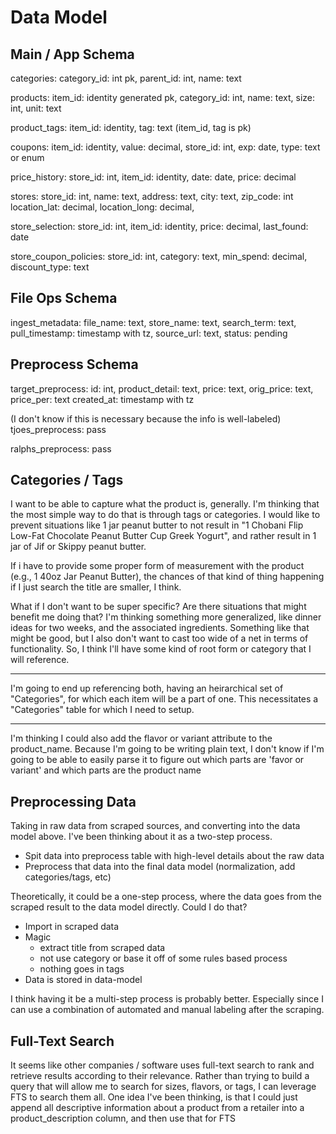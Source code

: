 # Data Model

## Main / App Schema

categories:
  category_id: int pk,
  parent_id: int,
  name: text

products:
  item_id: identity generated pk,
  category_id: int,
  name: text,
  size: int,
  unit: text

product_tags:
  item_id: identity,
  tag: text
  (item_id, tag is pk) 

coupons:
  item_id: identity,
  value: decimal,
  store_id: int,
  exp: date,
  type: text or enum

price_history:
  store_id: int,
  item_id: identity,
  date: date,
  price: decimal

stores:
  store_id: int,
  name: text,
  address: text,
  city: text,
  zip_code: int
  location_lat: decimal,
  location_long: decimal,

store_selection:
  store_id: int,
  item_id: identity, 
  price: decimal,
  last_found: date

store_coupon_policies:
  store_id: int,
  category: text,
  min_spend: decimal,
  discount_type: text 

## File Ops Schema

ingest_metadata:
  file_name: text,
  store_name: text,
  search_term: text,
  pull_timestamp: timestamp with tz,
  source_url: text,
  status: pending

## Preprocess Schema

target_preprocess:
  id: int,
  product_detail: text,
  price: text,
  orig_price: text,
  price_per: text
  created_at: timestamp with tz

(I don't know if this is necessary because the info is well-labeled)
tjoes_preprocess:
  pass

ralphs_preprocess:
  pass

## Categories / Tags

I want to be able to capture what the product is, generally. I'm thinking that the most simple way to do that is through tags or categories. I would like to prevent situations like 1 jar peanut butter to not result in "1 Chobani Flip Low-Fat Chocolate Peanut Butter Cup Greek Yogurt", and rather result in 1 jar of Jif or Skippy peanut butter.

If i have to provide some proper form of measurement with the product (e.g., 1 40oz Jar Peanut Butter), the chances of that kind of thing happening if I just search the title are smaller, I think. 

What if I don't want to be super specific? Are there situations that might benefit me doing that? I'm thinking something more generalized, like dinner ideas for two weeks, and the associated ingredients. Something like that might be good, but I also don't want to cast too wide of a net in terms of functionality. So, I think I'll have some kind of root form or category that I will reference.

---

I'm going to end up referencing both, having an heirarchical set of "Categories", for which each item will be a part of one. This necessitates a "Categories" table for which I need to setup.

--- 

I'm thinking I could also add the flavor or variant attribute to the product_name. Because I'm going to be writing plain text, I don't know if I'm going to be able to easily parse it to figure out which parts are 'favor or variant' and which parts are the product name

## Preprocessing Data

Taking in raw data from scraped sources, and converting into the data model above. I've been thinking about it as a two-step process. 

- Spit data into preprocess table with high-level details about the raw data
- Preprocess that data into the final data model (normalization, add categories/tags, etc)

Theoretically, it could be a one-step process, where the data goes from the scraped result to the data model directly. Could I do that?

- Import in scraped data
- Magic
  - extract title from scraped data
  - not use category or base it off of some rules based process
  - nothing goes in tags
- Data is stored in data-model

I think having it be a multi-step process is probably better. Especially since I can use a combination of automated and manual labeling after the scraping.

## Full-Text Search

It seems like other companies / software uses full-text search to rank and retrieve results according to their relevance. Rather than trying to build a query that will allow me to search for sizes, flavors, or tags, I can leverage FTS to search them all. One idea I've been thinking, is that I could just append all descriptive information about a product from a retailer into a product_description column, and then use that for FTS

